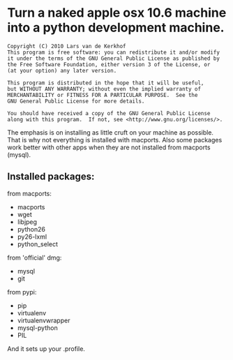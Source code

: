 Turn a naked apple osx 10.6 machine into a python development machine.
======================================================================

    Copyright (C) 2010 Lars van de Kerkhof
    This program is free software: you can redistribute it and/or modify
    it under the terms of the GNU General Public License as published by
    the Free Software Foundation, either version 3 of the License, or
    (at your option) any later version.
    
    This program is distributed in the hope that it will be useful,
    but WITHOUT ANY WARRANTY; without even the implied warranty of
    MERCHANTABILITY or FITNESS FOR A PARTICULAR PURPOSE.  See the
    GNU General Public License for more details.
    
    You should have received a copy of the GNU General Public License
    along with this program.  If not, see <http://www.gnu.org/licenses/>.

The emphasis is on installing as little cruft on your machine as 
possible. That is why not everything is installed with macports.
Also some packages work better with other apps when they are not
installed from macports (mysql).

Installed packages:
-------------------

from macports:

- macports
- wget
- libjpeg
- python26
- py26-lxml
- python_select

from 'official' dmg:

- mysql
- git

from pypi:

- pip
- virtualenv
- virtualenvwrapper
- mysql-python
- PIL

And it sets up your .profile.
